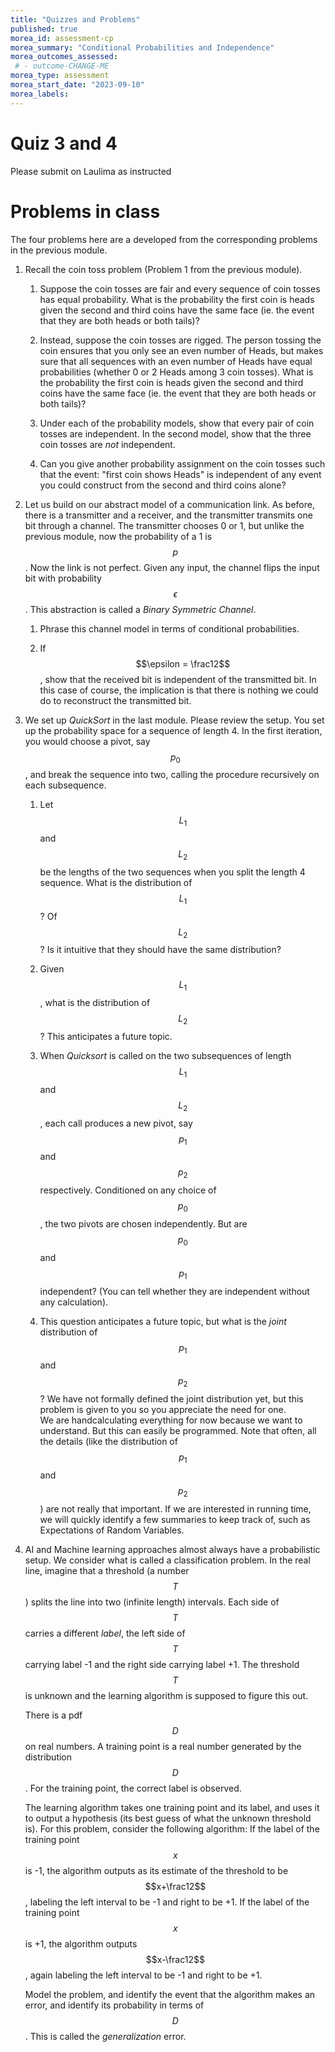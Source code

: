 ```yaml
---
title: "Quizzes and Problems"
published: true
morea_id: assessment-cp
morea_summary: "Conditional Probabilities and Independence"
morea_outcomes_assessed:
 # - outcome-CHANGE-ME
morea_type: assessment
morea_start_date: "2023-09-10"
morea_labels:
---
```

# Quiz 3 and 4

Please submit on Laulima as instructed

# Problems in class

The four problems here are a developed from the corresponding
problems in the previous module. 

1. Recall the coin toss problem (Problem 1 from the previous module).

    1. Suppose the coin tosses are fair and every sequence of coin
       tosses has equal probability. What is the probability the
	   first coin is heads given the second and third coins have the
	   same face (ie. the event that they are both heads or both tails)?
	   
	2. Instead, suppose the coin tosses are rigged. The person tossing
       the coin ensures that you only see an even number of Heads, but
       makes sure that all sequences with an even number of Heads have
       equal probabilities (whether 0 or 2 Heads among 3 coin
       tosses). What is the probability the
	   first coin is heads given the second and third coins have the
	   same face (ie. the event that they are both heads or both tails)?
	   
    3. Under each of the probability models, show that every pair of
		coin tosses are independent. In the second model, show that the
		three coin tosses are *not* independent.
		
	4. Can you give another probability assignment on the coin tosses such
		that the event: "first coin shows Heads" is independent of 
		any event you could construct from the second and third coins alone?

2. Let us build on our abstract model of a communication link. As before,
    there is a transmitter and a receiver, and the transmitter
    transmits one bit through a channel. The transmitter chooses 0 or
    1, but unlike the previous module, now the probability of a 1 is
    $$p$$. Now the link is not perfect. Given any input, the channel
    flips the input bit with probability $$\epsilon$$. This abstraction
	is called a _Binary Symmetric Channel_.
	
	  1. Phrase this channel model in terms of conditional probabilities.

	  2. If $$\epsilon = \frac12$$, show that the received bit is independent of the transmitted bit. In this case of course, the implication is that there is nothing we could do to reconstruct the transmitted bit. 
    

3. We set up _QuickSort_ in the last module. Please review the setup.
    You set up the probability space for a sequence of length 4. In the 
	first iteration, you would choose a pivot, say $$p_0$$, and break
	the sequence into two, calling the procedure recursively on each
	subsequence.
	
	  1. Let $$L_1$$ and $$L_2$$ be the lengths of the two sequences when you split the length 4 sequence. What is the distribution of $$L_1$$? Of $$L_2$$? Is it intuitive that they should have the same distribution?
	   
	  2. Given $$L_1$$, what is the distribution of $$L_2$$? This anticipates a future topic.
	   
	  3. When _Quicksort_ is called on the two subsequences of length $$L_1$$ and $$L_2$$, each call produces a new pivot, say $$p_1$$ and $$p_2$$ respectively. Conditioned on any choice of $$p_0$$, the two pivots are chosen independently. But are $$p_0$$ and $$p_1$$ independent? (You can tell whether they are independent without any calculation).
	   
	  4. This question anticipates a future topic, but what is the _joint_ distribution of $$p_1$$ and $$p_2$$? We have not formally defined the joint distribution yet, but this problem is given to you so you appreciate the need for one.   
  We are handcalculating everything for now because we want to
  understand. But this can easily be programmed. Note that often, all
  the details (like the distribution of $$p_1$$ and $$p_2$$) are not
  really that important. If we are interested in running time, we will
  quickly identify a few summaries to keep track of, such as
  Expectations of Random Variables.
		
4. AI and Machine learning approaches almost always have a
    probabilistic setup. We consider what is called a classification
    problem. In the real line, imagine that a threshold (a number
    $$T$$) splits the line into two (infinite length) intervals. Each
    side of $$T$$ carries a different _label_, the left side of $$T$$
    carrying label -1 and the right side carrying label +1. The
    threshold $$T$$ is unknown and the learning algorithm is supposed
	to figure this out.
	
	There is a pdf $$D$$ on real numbers. A training point is a real
    number generated by the distribution $$D$$. For the training
    point, the correct label is observed.
	
    The learning algorithm takes one training point and its label, and
    uses it to output a hypothesis (its best guess of what the unknown
    threshold is).  For this problem, consider the following
    algorithm: If the label of the training point $$x$$ is -1, the
    algorithm outputs as its estimate of the threshold to be
    $$x+\frac12$$, labeling the left interval to be -1 and right to be
    +1.  If the label of the training point $$x$$ is +1, the algorithm
    outputs $$x-\frac12$$, again labeling the left interval to be -1
    and right to be +1.
	
	Model the problem, and identify the event that the algorithm makes
    an error, and identify its probability in terms of $$D$$.  This is
    called the _generalization_ error.
  
  




